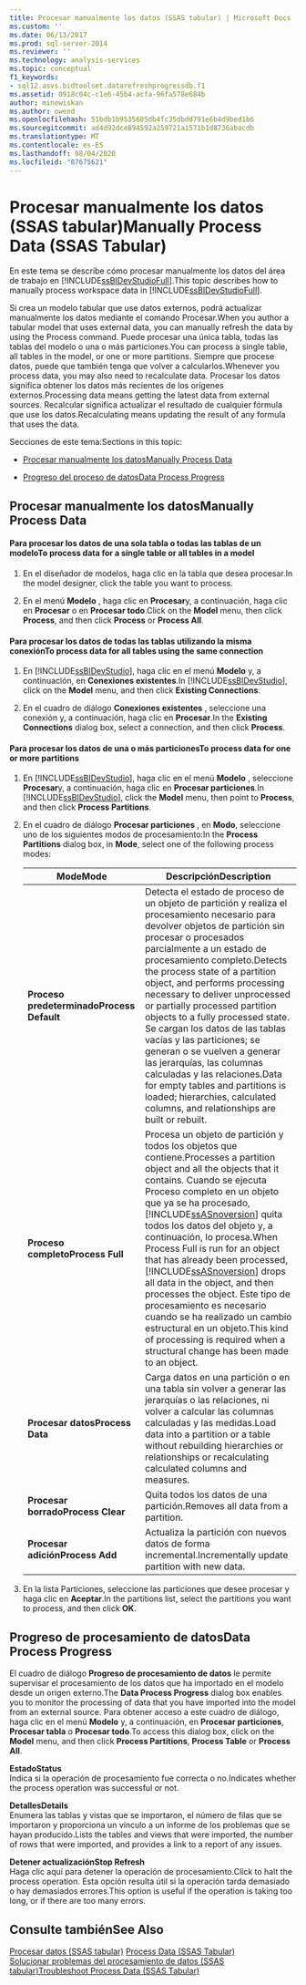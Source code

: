 ```yaml
---
title: Procesar manualmente los datos (SSAS tabular) | Microsoft Docs
ms.custom: ''
ms.date: 06/13/2017
ms.prod: sql-server-2014
ms.reviewer: ''
ms.technology: analysis-services
ms.topic: conceptual
f1_keywords:
- sql12.asvs.bidtoolset.datarefreshprogressdb.f1
ms.assetid: 0918c04c-c1e6-45b4-acfa-96fa578e684b
author: minewiskan
ms.author: owend
ms.openlocfilehash: 51bdb1b9535685db4fc35dbdd791e6b4d9bed1b6
ms.sourcegitcommit: ad4d92dce894592a259721a1571b1d8736abacdb
ms.translationtype: MT
ms.contentlocale: es-ES
ms.lasthandoff: 08/04/2020
ms.locfileid: "87675621"
---
```

# <a name="manually-process-data-ssas-tabular"></a><span data-ttu-id="22818-102">Procesar manualmente los datos (SSAS tabular)</span><span class="sxs-lookup"><span data-stu-id="22818-102">Manually Process Data (SSAS Tabular)</span></span>
  <span data-ttu-id="22818-103">En este tema se describe cómo procesar manualmente los datos del área de trabajo en [!INCLUDE[ssBIDevStudioFull](../includes/ssbidevstudiofull-md.md)].</span><span class="sxs-lookup"><span data-stu-id="22818-103">This topic describes how to manually process workspace data in [!INCLUDE[ssBIDevStudioFull](../includes/ssbidevstudiofull-md.md)].</span></span>  
  
 <span data-ttu-id="22818-104">Si crea un modelo tabular que use datos externos, podrá actualizar manualmente los datos mediante el comando Procesar.</span><span class="sxs-lookup"><span data-stu-id="22818-104">When you author a tabular model that uses external data, you can manually refresh the data by using the Process command.</span></span> <span data-ttu-id="22818-105">Puede procesar una única tabla, todas las tablas del modelo o una o más particiones.</span><span class="sxs-lookup"><span data-stu-id="22818-105">You can process a single table, all tables in the model, or one or more partitions.</span></span> <span data-ttu-id="22818-106">Siempre que procese datos, puede que también tenga que volver a calcularlos.</span><span class="sxs-lookup"><span data-stu-id="22818-106">Whenever you process data, you may also need to recalculate data.</span></span>  <span data-ttu-id="22818-107">Procesar los datos significa obtener los datos más recientes de los orígenes externos.</span><span class="sxs-lookup"><span data-stu-id="22818-107">Processing data means getting the latest data from external sources.</span></span> <span data-ttu-id="22818-108">Recalcular significa actualizar el resultado de cualquier fórmula que use los datos.</span><span class="sxs-lookup"><span data-stu-id="22818-108">Recalculating means updating the result of any formula that uses the data.</span></span>  
  
 <span data-ttu-id="22818-109">Secciones de este tema:</span><span class="sxs-lookup"><span data-stu-id="22818-109">Sections in this topic:</span></span>  
  
-   [<span data-ttu-id="22818-110">Procesar manualmente los datos</span><span class="sxs-lookup"><span data-stu-id="22818-110">Manually Process Data</span></span>](#bkmk_mahually_process)  
  
-   [<span data-ttu-id="22818-111">Progreso del proceso de datos</span><span class="sxs-lookup"><span data-stu-id="22818-111">Data Process Progress</span></span>](#bkmk_data_process_progress)  
  
##  <a name="manually-process-data"></a><a name="bkmk_mahually_process"></a><span data-ttu-id="22818-112">Procesar manualmente los datos</span><span class="sxs-lookup"><span data-stu-id="22818-112">Manually Process Data</span></span>  
  
#### <a name="to-process-data-for-a-single-table-or-all-tables-in-a-model"></a><span data-ttu-id="22818-113">Para procesar los datos de una sola tabla o todas las tablas de un modelo</span><span class="sxs-lookup"><span data-stu-id="22818-113">To process data for a single table or all tables in a model</span></span>  
  
1.  <span data-ttu-id="22818-114">En el diseñador de modelos, haga clic en la tabla que desea procesar.</span><span class="sxs-lookup"><span data-stu-id="22818-114">In the model designer, click the table you want to process.</span></span>  
  
2.  <span data-ttu-id="22818-115">En el menú **Modelo** , haga clic en **Procesar**y, a continuación, haga clic en **Procesar** o en **Procesar todo**.</span><span class="sxs-lookup"><span data-stu-id="22818-115">Click on the **Model** menu, then click **Process**, and then click **Process** or **Process All**.</span></span>  
  
#### <a name="to-process-data-for-all-tables-using-the-same-connection"></a><span data-ttu-id="22818-116">Para procesar los datos de todas las tablas utilizando la misma conexión</span><span class="sxs-lookup"><span data-stu-id="22818-116">To process data for all tables using the same connection</span></span>  
  
1.  <span data-ttu-id="22818-117">En [!INCLUDE[ssBIDevStudio](../includes/ssbidevstudio-md.md)], haga clic en el menú **Modelo** y, a continuación, en **Conexiones existentes**.</span><span class="sxs-lookup"><span data-stu-id="22818-117">In [!INCLUDE[ssBIDevStudio](../includes/ssbidevstudio-md.md)], click on the **Model** menu, and then click **Existing Connections**.</span></span>  
  
2.  <span data-ttu-id="22818-118">En el cuadro de diálogo **Conexiones existentes** , seleccione una conexión y, a continuación, haga clic en **Procesar**.</span><span class="sxs-lookup"><span data-stu-id="22818-118">In the **Existing Connections** dialog box, select a connection, and then click **Process**.</span></span>  
  
#### <a name="to-process-data-for-one-or-more-partitions"></a><span data-ttu-id="22818-119">Para procesar los datos de una o más particiones</span><span class="sxs-lookup"><span data-stu-id="22818-119">To process data for one or more partitions</span></span>  
  
1.  <span data-ttu-id="22818-120">En [!INCLUDE[ssBIDevStudio](../includes/ssbidevstudio-md.md)], haga clic en el menú **Modelo** , seleccione **Procesar**y, a continuación, haga clic en **Procesar particiones**.</span><span class="sxs-lookup"><span data-stu-id="22818-120">In [!INCLUDE[ssBIDevStudio](../includes/ssbidevstudio-md.md)], click the **Model** menu, then point to **Process**, and then click **Process Partitions**.</span></span>  
  
2.  <span data-ttu-id="22818-121">En el cuadro de diálogo **Procesar particiones** , en **Modo**, seleccione uno de los siguientes modos de procesamiento:</span><span class="sxs-lookup"><span data-stu-id="22818-121">In the **Process Partitions** dialog box, in **Mode**, select one of the following process modes:</span></span>  
  
    |<span data-ttu-id="22818-122">Mode</span><span class="sxs-lookup"><span data-stu-id="22818-122">Mode</span></span>|<span data-ttu-id="22818-123">Descripción</span><span class="sxs-lookup"><span data-stu-id="22818-123">Description</span></span>|  
    |----------|-----------------|  
    |<span data-ttu-id="22818-124">**Proceso predeterminado**</span><span class="sxs-lookup"><span data-stu-id="22818-124">**Process Default**</span></span>|<span data-ttu-id="22818-125">Detecta el estado de proceso de un objeto de partición y realiza el procesamiento necesario para devolver objetos de partición sin procesar o procesados parcialmente a un estado de procesamiento completo.</span><span class="sxs-lookup"><span data-stu-id="22818-125">Detects the process state of a partition object, and performs processing necessary to deliver unprocessed or partially processed partition objects to a fully processed state.</span></span> <span data-ttu-id="22818-126">Se cargan los datos de las tablas vacías y las particiones; se generan o se vuelven a generar las jerarquías, las columnas calculadas y las relaciones.</span><span class="sxs-lookup"><span data-stu-id="22818-126">Data for empty tables and partitions is loaded; hierarchies, calculated columns, and relationships are built or rebuilt.</span></span>|  
    |<span data-ttu-id="22818-127">**Proceso completo**</span><span class="sxs-lookup"><span data-stu-id="22818-127">**Process Full**</span></span>|<span data-ttu-id="22818-128">Procesa un objeto de partición y todos los objetos que contiene.</span><span class="sxs-lookup"><span data-stu-id="22818-128">Processes a partition object and all the objects that it contains.</span></span> <span data-ttu-id="22818-129">Cuando se ejecuta Proceso completo en un objeto que ya se ha procesado, [!INCLUDE[ssASnoversion](../includes/ssasnoversion-md.md)] quita todos los datos del objeto y, a continuación, lo procesa.</span><span class="sxs-lookup"><span data-stu-id="22818-129">When Process Full is run for an object that has already been processed, [!INCLUDE[ssASnoversion](../includes/ssasnoversion-md.md)] drops all data in the object, and then processes the object.</span></span> <span data-ttu-id="22818-130">Este tipo de procesamiento es necesario cuando se ha realizado un cambio estructural en un objeto.</span><span class="sxs-lookup"><span data-stu-id="22818-130">This kind of processing is required when a structural change has been made to an object.</span></span>|  
    |<span data-ttu-id="22818-131">**Procesar datos**</span><span class="sxs-lookup"><span data-stu-id="22818-131">**Process Data**</span></span>|<span data-ttu-id="22818-132">Carga datos en una partición o en una tabla sin volver a generar las jerarquías o las relaciones, ni volver a calcular las columnas calculadas y las medidas.</span><span class="sxs-lookup"><span data-stu-id="22818-132">Load data into a partition or a table without rebuilding hierarchies or relationships or recalculating calculated columns and measures.</span></span>|  
    |<span data-ttu-id="22818-133">**Procesar borrado**</span><span class="sxs-lookup"><span data-stu-id="22818-133">**Process Clear**</span></span>|<span data-ttu-id="22818-134">Quita todos los datos de una partición.</span><span class="sxs-lookup"><span data-stu-id="22818-134">Removes all data from a partition.</span></span>|  
    |<span data-ttu-id="22818-135">**Procesar adición**</span><span class="sxs-lookup"><span data-stu-id="22818-135">**Process Add**</span></span>|<span data-ttu-id="22818-136">Actualiza la partición con nuevos datos de forma incremental.</span><span class="sxs-lookup"><span data-stu-id="22818-136">Incrementally update partition with new data.</span></span>|  
  
3.  <span data-ttu-id="22818-137">En la lista Particiones, seleccione las particiones que desee procesar y haga clic en **Aceptar**.</span><span class="sxs-lookup"><span data-stu-id="22818-137">In the partitions list, select the partitions you want to process, and then click **OK**.</span></span>  
  
##  <a name="data-process-progress"></a><a name="bkmk_data_process_progress"></a> <span data-ttu-id="22818-138">Progreso de procesamiento de datos</span><span class="sxs-lookup"><span data-stu-id="22818-138">Data Process Progress</span></span>  
 <span data-ttu-id="22818-139">El cuadro de diálogo **Progreso de procesamiento de datos** le permite supervisar el procesamiento de los datos que ha importado en el modelo desde un origen externo.</span><span class="sxs-lookup"><span data-stu-id="22818-139">The **Data Process Progress** dialog box enables you to monitor the processing of data that you have imported into the model from an external source.</span></span> <span data-ttu-id="22818-140">Para obtener acceso a este cuadro de diálogo, haga clic en el menú **Modelo** y, a continuación, en **Procesar particiones**, **Procesar tabla** o **Procesar todo**.</span><span class="sxs-lookup"><span data-stu-id="22818-140">To access this dialog box, click on the **Model** menu, and then click **Process Partitions**, **Process Table** or **Process All**.</span></span>  
  
 <span data-ttu-id="22818-141">**Estado**</span><span class="sxs-lookup"><span data-stu-id="22818-141">**Status**</span></span>  
 <span data-ttu-id="22818-142">Indica si la operación de procesamiento fue correcta o no.</span><span class="sxs-lookup"><span data-stu-id="22818-142">Indicates whether the process operation was successful or not.</span></span>  
  
 <span data-ttu-id="22818-143">**Detalles**</span><span class="sxs-lookup"><span data-stu-id="22818-143">**Details**</span></span>  
 <span data-ttu-id="22818-144">Enumera las tablas y vistas que se importaron, el número de filas que se importaron y proporciona un vínculo a un informe de los problemas que se hayan producido.</span><span class="sxs-lookup"><span data-stu-id="22818-144">Lists the tables and views that were imported, the number of rows that were imported, and provides a link to a report of any issues.</span></span>  
  
 <span data-ttu-id="22818-145">**Detener actualización**</span><span class="sxs-lookup"><span data-stu-id="22818-145">**Stop Refresh**</span></span>  
 <span data-ttu-id="22818-146">Haga clic aquí para detener la operación de procesamiento.</span><span class="sxs-lookup"><span data-stu-id="22818-146">Click to halt the process operation.</span></span> <span data-ttu-id="22818-147">Esta opción resulta útil si la operación tarda demasiado o hay demasiados errores.</span><span class="sxs-lookup"><span data-stu-id="22818-147">This option is useful if the operation is taking too long, or if there are too many errors.</span></span>  
  
## <a name="see-also"></a><span data-ttu-id="22818-148">Consulte también</span><span class="sxs-lookup"><span data-stu-id="22818-148">See Also</span></span>  
 <span data-ttu-id="22818-149">[Procesar datos &#40;SSAS tabular&#41;](process-data-ssas-tabular.md) </span><span class="sxs-lookup"><span data-stu-id="22818-149">[Process Data &#40;SSAS Tabular&#41;](process-data-ssas-tabular.md) </span></span>  
 [<span data-ttu-id="22818-150">Solucionar problemas del procesamiento de datos &#40;SSAS tabular&#41;</span><span class="sxs-lookup"><span data-stu-id="22818-150">Troubleshoot Process Data &#40;SSAS Tabular&#41;</span></span>](troubleshoot-process-data-ssas-tabular.md)  
  
  
